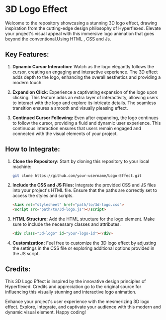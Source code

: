 # 3D Logo Effect

Welcome to the repository showcasing a stunning 3D logo effect, drawing inspiration from the cutting-edge design philosophy of Hyperflexed. Elevate your project's visual appeal with this immersive logo animation that goes beyond the conventional.Using HTML , CSS and Js.

## Key Features:

1. **Dynamic Cursor Interaction:**
   Watch as the logo elegantly follows the cursor, creating an engaging and interactive experience. The 3D effect adds depth to the logo, enhancing the overall aesthetics and providing a modern touch.

2. **Expand on Click:**
   Experience a captivating expansion of the logo upon clicking. This feature adds an extra layer of interactivity, allowing users to interact with the logo and explore its intricate details. The seamless transition ensures a smooth and visually pleasing effect.

3. **Continued Cursor Following:**
   Even after expanding, the logo continues to follow the cursor, providing a fluid and dynamic user experience. This continuous interaction ensures that users remain engaged and connected with the visual elements of your project.

## How to Integrate:

1. **Clone the Repository:**
   Start by cloning this repository to your local machine:

   ```bash
   git clone https://github.com/your-username/Logo-Effect.git
   ```

2. **Include the CSS and JS Files:**
   Integrate the provided CSS and JS files into your project's HTML file. Ensure that the paths are correctly set to access the styles and scripts.

   ```html
   <link rel="stylesheet" href="path/to/3d-logo.css">
   <script src="path/to/3d-logo.js"></script>
   ```

3. **HTML Structure:**
   Add the HTML structure for the logo element. Make sure to include the necessary classes and attributes.

   ```html
   <div class="3d-logo" id="your-logo-id"></div>
   ```

4. **Customization:**
   Feel free to customize the 3D logo effect by adjusting the settings in the CSS file or exploring additional options provided in the JS script.

## Credits:

This 3D Logo Effect is inspired by the innovative design principles of Hyperflexed. Credits and appreciation go to the original source for influencing this visually stunning and interactive logo animation.

Enhance your project's user experience with the mesmerizing 3D logo effect. Explore, integrate, and captivate your audience with this modern and dynamic visual element. Happy coding!